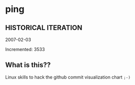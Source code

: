 # ping

## HISTORICAL ITERATION
2007-02-03

Incremented: 3533

## What is this?? 
Linux skills to hack the github commit visualization chart `;-)`
